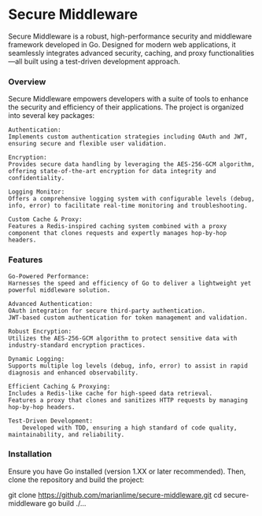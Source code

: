 # Secure Middleware

Secure Middleware is a robust, high-performance security and middleware framework developed in Go. Designed for modern web applications, it seamlessly integrates advanced security, caching, and proxy functionalities—all built using a test-driven development approach.

### Overview
Secure Middleware empowers developers with a suite of tools to enhance the security and efficiency of their applications. The project is organized into several key packages:

    Authentication:
    Implements custom authentication strategies including OAuth and JWT, ensuring secure and flexible user validation.

    Encryption:
    Provides secure data handling by leveraging the AES-256-GCM algorithm, offering state-of-the-art encryption for data integrity and confidentiality.

    Logging Monitor:
    Offers a comprehensive logging system with configurable levels (debug, info, error) to facilitate real-time monitoring and troubleshooting.

    Custom Cache & Proxy:
    Features a Redis-inspired caching system combined with a proxy component that clones requests and expertly manages hop-by-hop headers.

### Features

    Go-Powered Performance:
    Harnesses the speed and efficiency of Go to deliver a lightweight yet powerful middleware solution.

    Advanced Authentication:
    OAuth integration for secure third-party authentication.
    JWT-based custom authentication for token management and validation.

    Robust Encryption:
    Utilizes the AES-256-GCM algorithm to protect sensitive data with industry-standard encryption practices.

    Dynamic Logging:
    Supports multiple log levels (debug, info, error) to assist in rapid diagnosis and enhanced observability.

    Efficient Caching & Proxying:
    Includes a Redis-like cache for high-speed data retrieval.
    Features a proxy that clones and sanitizes HTTP requests by managing hop-by-hop headers.

    Test-Driven Development:
        Developed with TDD, ensuring a high standard of code quality, maintainability, and reliability.

### Installation

Ensure you have Go installed (version 1.XX or later recommended). Then, clone the repository and build the project:

git clone https://github.com/marianlime/secure-middleware.git
cd secure-middleware
go build ./...

